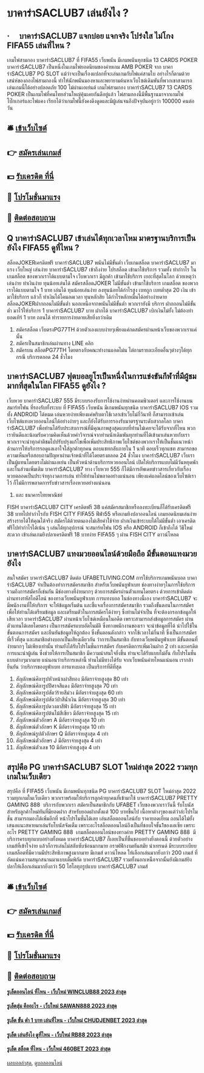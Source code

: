 # บาคาร่าSACLUB7 เล่นยังไง ?
## ·     บาคาร่าSACLUB7 แจกบ่อย แจกจริง โปร่งใส ไม่โกง FIFA55 เล่นที่ไหน ?
เกมไพ่สามกอง บาคาร่าSACLUB7 ที่ FIFA55 เว็บพนัน มีเกมพนันทุกชนิด 13 CARDS POKER บาคาร่าSACLUB7 เป็นหนึ่งในเกมไพ่ยอดนิยมของค่ายเกม AMB POKER จาก บาคาร่าSACLUB7 PG SLOT แม้ว่าจะเป็นเรื่องแปลกที่จะเล่นเกมกับไพ่แค่สามใบ อย่างไรก็ตามด้วยเสน่ห์ของกองไพ่สามกองนี้ ทำให้นักพนันมองหาและพยายามค้นหาเว็บไซต์เดิมพันที่พวกเขาสามารถเล่นเกมนี้ได้อย่างปลอดภัย 100 ไม่ผ่านเอเย่นต์ เกมไพ่สามกอง บาคาร่าSACLUB7 13 CARDS POKER เป็นเกมไพ่ที่คนไทยส่วนใหญ่คุ้นเคยกันดีอยู่แล้ว ไพ่สามกองนี้มีพื้นฐานมาจากเกมไพ่โป๊กเกอร์และไพ่แคง เรียกได้ว่าเกมไพ่นี้ยังคงดึงดูดและมีผู้เล่นจนถึงปัจจุบันอยู่กว่า 100000 คนต่อวัน

## 🛎 [เข้าเว็บไซต์](https://bit.ly/3SdLNi2)
## 👉 [สมัครเล่นเกมส์](https://bit.ly/3SdLNi2)
## 💵 [รับเครดิต ที่นี่](https://bit.ly/3dyRKHj)
## 👑 [โปรโมชั่นมาแรง](https://bit.ly/3dyRKHj)
## 📱 [ติดต่อสอบถาม](https://bit.ly/3dyRKHj)

## Q บาคาร่าSACLUB7 เข้าเล่นได้ทุกเวลาไหม มาตรฐานบริการเป็นยังไง FIFA55 ดูที่ไหน ?
สล็อตJOKERเครดิตฟรี บาคาร่าSACLUB7 พนันไม่มีขั้นต่ำ เว็บเกมสล็อต บาคาร่าSACLUB7 มาแรง เว็บใหญ่ เล่นง่าย บาคาร่าSACLUB7 เข้าถึงง่าย โปรสล็อต เข้ามาใช้บริการ รวมทั้ง ทำกำาไร ในเกมสล็อต ของพวกเราได้แบบตามใจ เว็บพวกเรา มีลูกค้า เข้ามาใช้บริการ เยอะที่สุดในโลก ด้วยเหตุว่าเล่นง่าย ทำเงินง่าย ทุนน้อยเล่นได้ สมัครสล็อตJOKER ไม่มีขั้นต่ำ เข้ามาใช้บริการ เกมสล็อต ของพวกเราได้แบบตามใจ 1 บาท เล่นได้ ทุนน้อยเล่นง่าย ลงทุนน้อยได้กำไรสูง เบทถูก เบทต่ำสุด 20 เงิน เข้ามาใช้บริการ แล้วก็ ทำเงินได้โคนลดเวลา ทุนหลักสิย ได้กำไรหลักหมื่นได้อย่างง่ายดายสล็อตJOKERฝากถอนไม่มีขั้นต่ำ นอกเหนือจากพนันไม่มีขั้นต่ำ พวกเรายังมี บริการ ฝากถอนไม่มีขั้นต่ำ มาไว้ให้บริการ 1 บาคาร่าSACLUB7 บาท ฝากได้ บาคาร่าSACLUB7 เบิกเงินไม่ยั้ง ไม่ต้องทำยอดเทิร์ 1 บาท ถอนได้ ทำรายการง่ายดายเสียยิ่งกว่าเดิม
1. สมัครสล็อต เว็บตรงPG77TH ด้วยตัวเองแบบง่ายๆเพียงแค่กดสมัครผ่านหน้าเว็บของพวกเราแค่นั้น
2. สมัครเป็นสมาชิกเล่นผ่านทาง LINE คลิก
3. สมัครบน สล็อตPG77TH โดยตรงกับคณะทำงานแอดไม่น ไต่ถามรายละเอียดอื่นๆต่างๆได้ทุกกรณี บริการตลอด 24 ชั่วโมง

## บาคาร่าSACLUB7 ฟุตบอลยูโรเป็นหนึ่งในการแข่งขันกีฬาที่มีผู้ชมมากที่สุดในโลก FIFA55 ดูยังไง ?
เว็บหวย บาคาร่าSACLUB7 555 มีระบบรองรับการใช้งานง่ายผ่านคอมพิวเตอร์ และการใช้งานบนสมาร์ทโฟน ที่รองรับทั้งระบบ ที่ FIFA55 เว็บพนัน มีเกมพนันทุกชนิด บาคาร่าSACLUB7 IOS รวมทั้ง ANDROID ได้หมด เล่นหวยง่ายเพียงแค่พริบตาใช้เวลาเข้าเว็บไม่กี่วินาที ก็สามารถเข้าเล่นเว็บไซต์แทงหวยออนไลน์ได้อย่างง่ายๆ และก็ยังได้รับการรองรับมาตรฐานระดับสากลโลก บาคาร่าSACLUB7 เพื่อท่านได้รับประสบการณ์ที่มีคุณภาพสูงสุดแบบที่ท่านไม่เคยจะได้รับจากที่ไหน พวกเรายินดีและน้อมรับความคิดเห็นด้วยคำวิจารณ์จากท่านนักเดิมพันทุกท่านที่ได้เข้ามาเล่นหวยกับเรา พวกเราจะนำทุกคำติชมไปปรับปรุงแก้ไขเพื่อเพิ่มประสิทธิภาพเว็บไซต์ของพวกเราให้เป็นชั้นแนวหน้า ด้านการให้บริการรอดูแลเอาใจใส่ลูกค้าทุกคน ตอบแชทกลับภายใน 1 นาที ตอบเร็วทุกแชท สามารถขอความเห็นหรือสอบถามปัญหาผ่านเจ้าหน้าที่ได้โดยตรงตลอด 24 ชั่วโมง บาคาร่าSACLUB7 เว็บเราเป็นผู้แทนโดยตรงไม่ผ่านเอเย่น เป็นหัวหน้าด้านบริการหวยออนไลน์ เปิดให้บริการแบบไม่มีวันหยุดพัก และในส่วนเพิ่มเติม บาคาร่าSACLUB7 ทาง เว็บหวย 555 ก็ได้มีการอัพเดทข่าวสารเกี่ยวกับเรื่องหวยตลอดเป็นประจำทุกงวดการเล่น ทำให้ท่านไม่พลาดอย่างแน่นอน เพียงแค่แอดไลน์ของเว็บไซต์เราไว้ ก็ไม่มีการพลาดการรับข่าวสารเรื่องหวยอย่างแน่นอน
1. และ ธนาคารไทยพาณิชย์

FISH บาคาร่าSACLUB7 CITY เครดิตฟรี 38 แค่สมัครสมาชิกหรือลงทะเบียนก็ได้รับเครดิตฟรี 38 บาทไปทำกำไรกับ FISH CITY FIFA55 ฟีฟ่า55 หรือเกมยิงปลาออนไลน์ เกมยอดนิยมเล่นง่าย สร้างรายได้ให้คุณได้จริง สมัครได้ด้วยตนเองไม่เสียค่าใช้จ่าย ฝากเงินเข้าระบบได้ไม่มีขั้นต่ำ เอาเครดิตฟรีไปทำกำไรได้เน้น ๆ เล่นได้ทุกอุปกรณ์ จะสมาร์ทโฟน IOS หรือ ANDROID ก็เข้าถึงได้ วิธีใหม่สะดวก เข้าเล่นเกมยิงปลาเครดิตฟรี 18 บาทง่าย FIFA55 ๆ ผ่าน FISH CITY ดาวน์โหลด

## บาคาร่าSACLUB7 แทงมวยออนไลน์ด้วยมือถือ มีขั้นตอนแทงมวยยังไง
สนใจสมัคร บาคาร่าSACLUB7 ติดต่อ UFABETLIVING.COM
การใช้บริการเกมพนันบอล บาคาร่าSACLUB7 จำเป็นต้องทำการสมัครสมาชิก สำหรับเว็บพนันยูฟ่าเบท ช่องทางง่ายๆในการใช้บริการ รวมถึงการสมัครก็เช่นกัน มีช่องทางที่ง่ายมากๆ ด้วยการสมัครผ่านตัวแทนโดยตรง ด้วยการเข้าติดต่อ ผ่านทางรหัสไอดีไลน์ ของทางเว็บพนันยูฟ่าเบท การแทงบอล ในช่องทางนี้เอง บาคาร่าSACLUB7 จะมีพนักงานที่ให้บริการ จะให้ข้อมูลเริ่มต้น และชี้แจงเรื่องการสมัครสมาชิก รวมถึงขั้นตอนในการสมัคร เพื่อให้ท่านได้เตรียมข้อมูล
และเตรียมตัวในการสมัครได้ง่ายๆ ซึ่งท่านไม่จำเป็น ที่จะต้องกรอกข้อมูลให้เสียเวลา บาคาร่าSACLUB7 ผ่านหน้าเว็บไซด์เหมือนในอดีต เพราะสามารถส่งข้อมูลการสมัคร ผ่านตัวแทนได้เลยโดยตรง เป็นการสมัครแบบอัตโนมัติ ซึ่งทางพนักงานของเรา จะนำข้อมูลที่ได้ นำไปใช้ในขั้นตอนการสมัคร และยืนยันข้อมูลให้ถูกต้อง ซึ่งขั้นตอนดังกล่าว จากใช้เวลาไม่กี่นาที ซึ่งเป็นการสมัครที่เร็วที่สุด และสมาชิกต่างบอกเป็นเสียงเดียวกัน
ว่าการเป็นสมาชิก กับทางเว็บพนันยูฟ่าเบท มีขั้นตอนที่ง่ายมากๆ ไม่เพียงเท่านั้น ท่านยังได้รับโปรโมชั่นการสมัคร กับเครดิตการเพิ่มเงินฝาก 2 เท่า และเครดิตการแนะนำผู้เล่น ซึ่งช่วยให้การเป็นสมาชิก มีความน่าสนใจยิ่งขึ้น ท่านจะได้รับแบบไม่อั้น กับโปรโมชั่นแบบต่างๆมากมาย แน่นอนว่าบริการเหล่านี้ ท่านไม่มีทางได้รับ จากเว็บพนันค่ายไหนแน่นอน เรากล้ายืนยัน ว่าบริการของยูฟ่าเบท การแทงบอล เป็นบริการที่ดีที่สุด
1. สัญลักษณ์ศิลารูปหัวหน้าเผ่าสีทอง มีอัตราจ่ายสูงสุด 80 เท่า
2. สัญลักษณ์ศิลารูปปีศาจสีแดง มีอัตราจ่ายสูงสุด 70 เท่า
3. สัญลักษณ์ศิลารูปสัตว์ร้ายสีม่วง มีอัตราจ่ายสูงสุด 60 เท่า
4. สัญลักษณ์ศิลารูปสัตว์ป่าสีน้ำเงิน มีอัตราจ่ายสูงสุด 30 เท่า
5. สัญลักษณ์ศิลารูปดวงตาสีฟ้า มีอัตราจ่ายสูงสุด 15 เท่า
6. สัญลักษณ์ศิลารูปต้นไม้สีเขียว มีอัตราจ่ายสูงสุด 15 เท่า
7. สัญลักษณ์ตัวอักษร A มีอัตราจ่ายสูงสุด 10 เท่า
8. สัญลักษณ์ตัวอักษร K มีอัตราจ่ายสูงสุด 10 เท่า
9. สัญลักษณ์รูปตัวอักษร Q มีอัตราจ่ายสูงสุด 4 เท่า
10. สัญลักษณ์ตัวอักษร J มีอัตราจ่ายสูงสุด 4 เท่า
11. สัญลักษณ์ตัวเลข 10 มีอัตราจ่ายสูงสุด 4 เท่า

## สรุปคือ PG บาคาร่าSACLUB7 SLOT ใหม่ล่าสุด 2022 รวมทุกเกมในเว็บเดียว
สรุปคือ ที่ FIFA55 เว็บพนัน มีเกมพนันทุกชนิด PG บาคาร่าSACLUB7 SLOT ใหม่ล่าสุด 2022 รวมทุกเกมในเว็บเดียว พวกเราพร้อมให้บริการลูกค้าทุกคนที่เข้ามาใช้ บาคาร่าSACLUB7 PRETTY GAMING 888  บริการกับพวกเรา สมัครเป็นสมาชิกกับ UFABET เว็บของพวกเราวันนี้ รับโบนัสสำหรับลูกค้าใหม่ทันที่มียอดฝาก สำหรับยอดฝากตั้งแต่ 100 บาทขึ้นไป เนื้อหาต่างๆของแต่ว่าล่ะโปรโมชั่น สามารถมองได้เพิ่มอีกที่ หน้าโปรโมชั่นได้เลย เล่นสล็อตออนไลน์กับ ราคายอดเยี่ยม ถอนได้ไม่ยั้ง เสนอแนะสหายมาเล่นรับโบนัสจัดเต็ม เพราะอะไรสล็อตออนไลน์ถึงเป็นที่ชอบใจชั้น1ของเอเซีย เพราะอะไร PRETTY GAMING 888  เกมสล็อตออนไลน์ของทางค่าย PRETTY GAMING 888  มีบริการครบทุกแบบอย่างทั้งหมด บาคาร่าSACLUB7 ก็เลยเป็นที่ชื่นชอบอย่างยิ่งตอนนี้ ด้วยตัวอย่างเกมส์ที่เข้าใจง่าย แล้วก็การเล่นไม่สลับซับซ้อนมากมาย กราฟฟิกงามทันสมัย นำเทรนด์ มีระบบระเบียบเกมสล็อตที่มีความมีประสิทธิภาพสูงมากมาย มีเกมส์ ดาวน์โหลด ให้เลือกเล่นมากยิ่งกว่า 200 เกมส์ ที่อัดแน่นความสนุกสนานมาแบบเต็มพิกัด บาคาร่าSACLUB7 รวมทั้งนอกเหนือจากนั้นยังมีเกมส์ยิงปลาให้เลือกเล่นมากยิ่งกว่า 50 ไฮโลทุกรูปแบบ บาคาร่าSACLUB7 เกมส์

## 🛎 [เข้าเว็บไซต์](https://bit.ly/3SdLNi2)
## 👉 [สมัครเล่นเกมส์](https://bit.ly/3SdLNi2)
## 💵 [รับเครดิต ที่นี่](https://bit.ly/3dyRKHj)
## 👑 [โปรโมชั่นมาแรง](https://bit.ly/3dyRKHj)
## 📱 [ติดต่อสอบถาม](https://bit.ly/3dyRKHj)

#### [รูเล็ตออนไลน์ ที่ไหน - เว็บใหม่ WINCLUB88 2023 ล่าสุด](https://atom.io/themes/รูเล็ตออนไลน์%20ที่ไหน%20-%20เว็บใหม่%20winclub88%202023%20ล่าสุด)
#### [รูเล็ตสุ่ม คืออะไร - เว็บใหม่ SAWAN888 2023 ล่าสุด](https://atom.io/themes/รูเล็ตสุ่ม%20คืออะไร%20-%20เว็บใหม่%20sawan888%202023%20ล่าสุด)
#### [รูเล็ต ขั้น ต่ำ 1 บาท เล่นที่ไหน - เว็บใหม่ CHUDJENBET 2023 ล่าสุด](https://atom.io/themes/รูเล็ต%20ขั้น%20ต่ำ%201%20บาท%20เล่นที่ไหน%20-%20เว็บใหม่%20chudjenbet%202023%20ล่าสุด)
#### [รูเล็ต เล่นยังไง ดูที่ไหน - เว็บใหม่ RB88 2023 ล่าสุด](https://atom.io/themes/รูเล็ต%20เล่นยังไง%20ดูที่ไหน%20-%20เว็บใหม่%20rb88%202023%20ล่าสุด)
#### [รูเล็ต สล็อต ที่ไหน - เว็บใหม่ 460BET 2023 ล่าสุด](https://atom.io/themes/รูเล็ต%20สล็อต%20ที่ไหน%20-%20เว็บใหม่%20460bet%202023%20ล่าสุด)

[ผลบอลล่าสุด](https://siamsport.tv "ผลบอลล่าสุด"), [ดูบอลออนไลน์](https://siamsport.tv/ดูบอลสด "ดูบอลออนไลน์")